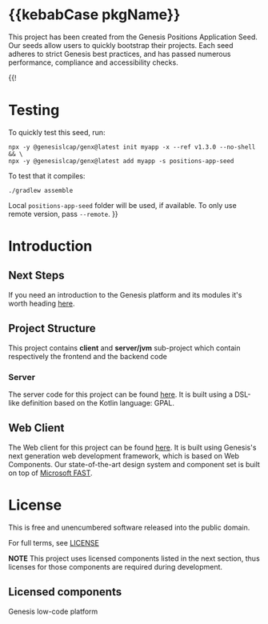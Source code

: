 # {{kebabCase pkgName}}

This project has been created from the Genesis Positions Application Seed. Our seeds allow users to quickly bootstrap
their projects. Each seed adheres to strict Genesis best practices, and has passed numerous performance, compliance and
accessibility checks. 

{{!

# Testing

To quickly test this seed, run:

```
npx -y @genesislcap/genx@latest init myapp -x --ref v1.3.0 --no-shell && \
npx -y @genesislcap/genx@latest add myapp -s positions-app-seed
```

To test that it compiles:

```
./gradlew assemble
```

Local `positions-app-seed` folder will be used, if available. To only use remote version, pass `--remote`.
}}

# Introduction

## Next Steps

If you need an introduction to the Genesis platform and its modules it's worth heading [here](https://learn.genesis.global/docs/getting-started/quick-start/).

## Project Structure

This project contains **client** and **server/jvm** sub-project which contain respectively the frontend and the backend code

### Server

The server code for this project can be found [here](./server/jvm/server/README.md).
It is built using a DSL-like definition based on the Kotlin language: GPAL.

## Web Client

The Web client for this project can be found [here](./client/README.md). It is built using Genesis's next
generation web development framework, which is based on Web Components. Our state-of-the-art design system and component
set is built on top of [Microsoft FAST](https://www.fast.design/docs/introduction/).

# License

This is free and unencumbered software released into the public domain.

For full terms, see [LICENSE](./LICENSE)

**NOTE** This project uses licensed components listed in the next section, thus licenses for those components are required during development.

## Licensed components
Genesis low-code platform